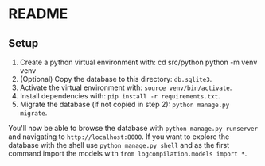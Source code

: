 # README

## Setup

1. Create a python virtual environment with:
       cd src/python
       python -m venv venv
2. (Optional) Copy the database to this directory: `db.sqlite3`.
3. Activate the virtual environment with: `source venv/bin/activate`.
4. Install dependencies with: `pip install -r requirements.txt`.
5. Migrate the database (if not copied in step 2): `python manage.py migrate`.

You'll now be able to browse the database with `python manage.py runserver`
and navigating to `http://localhost:8000`. If you want to explore the database
with the shell use `python manage.py shell` and as the first command import
the models with `from logcompilation.models import *`.
